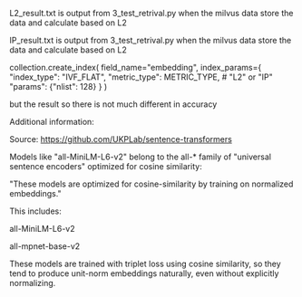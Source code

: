 L2_result.txt is output from 3_test_retrival.py when the milvus data store the data and calculate based on L2

IP_result.txt is output from 3_test_retrival.py when the milvus data store the data and calculate based on L2

collection.create_index(
    field_name="embedding",
    index_params={
        "index_type": "IVF_FLAT",
        "metric_type": METRIC_TYPE,        # "L2" or "IP"
        "params": {"nlist": 128}
    }
)

but the result so there is not much different in accuracy


Additional information:

Source: https://github.com/UKPLab/sentence-transformers

Models like "all-MiniLM-L6-v2" belong to the all-* family of "universal sentence encoders" optimized for cosine similarity:

"These models are optimized for cosine-similarity by training on normalized embeddings."

This includes:

all-MiniLM-L6-v2

all-mpnet-base-v2

These models are trained with triplet loss using cosine similarity, so they tend to produce unit-norm embeddings naturally, even without explicitly normalizing.